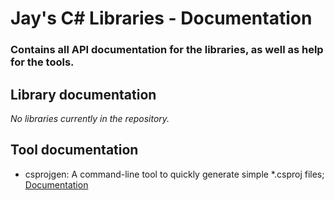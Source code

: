 # Jay's C# Libraries - Documentation
### Contains all API documentation for the libraries, as well as help for the tools.

## Library documentation
*No libraries currently in the repository.*

## Tool documentation
 - csprojgen: A command-line tool to quickly generate simple *.csproj files; [Documentation](../tools/csprojgen.md)
